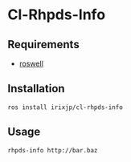 # Cl-Rhpds-Info

## Requirements

- [roswell](https://github.com/roswell/roswell)


## Installation

```
ros install irixjp/cl-rhpds-info
```


## Usage

```
rhpds-info http://bar.baz
```

